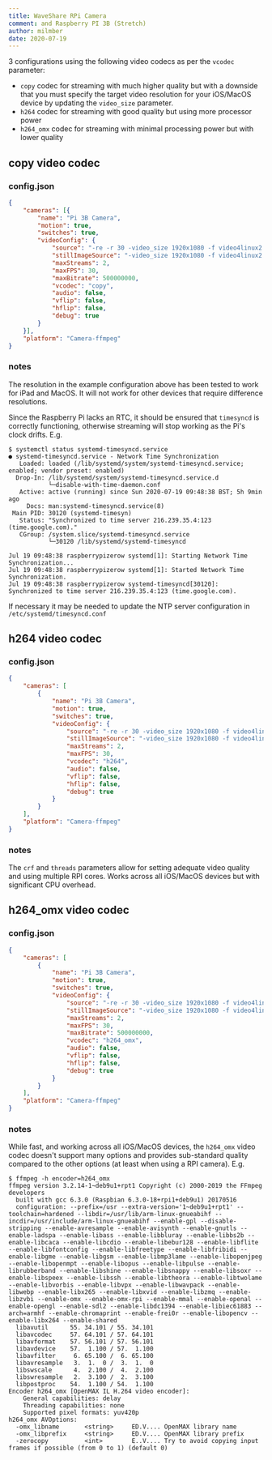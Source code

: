 ```yaml
---
title: WaveShare RPi Camera
comment: and Raspberry PI 3B (Stretch)
author: milmber
date: 2020-07-19
---
```

3 configurations using the following video codecs as per the `vcodec` parameter:
- `copy` codec for streaming with much higher quality but with a downside that you must specify the target video resolution for your iOS/MacOS device by updating the `video_size` parameter. 
- `h264` codec for streaming with good quality but using more processor power
- `h264_omx` codec for streaming with minimal processing power but with lower quality

## copy video codec

### config.json

```json
{
	"cameras": [{
		"name": "Pi 3B Camera",
		"motion": true,
		"switches": true,
		"videoConfig": {
			"source": "-re -r 30 -video_size 1920x1080 -f video4linux2 -input_format h264 -i /dev/video0 -copyts -start_at_zero -timestamps abs",
			"stillImageSource": "-video_size 1920x1080 -f video4linux2 -i /dev/video0 -ss 1.5",
			"maxStreams": 2,
			"maxFPS": 30,
			"maxBitrate": 500000000,
			"vcodec": "copy",
			"audio": false,
			"vflip": false,
			"hflip": false,
			"debug": true
		}
	}],
	"platform": "Camera-ffmpeg"
}
```

### notes

The resolution in the example configuration above has been tested to work for iPad and MacOS. It will not work for other devices that require difference resolutions. 

Since the Raspberry Pi lacks an RTC, it should be ensured that `timesyncd` is correctly functioning, otherwise streaming will stop working as the Pi's clock drifts. E.g.

```
$ systemctl status systemd-timesyncd.service
● systemd-timesyncd.service - Network Time Synchronization
   Loaded: loaded (/lib/systemd/system/systemd-timesyncd.service; enabled; vendor preset: enabled)
  Drop-In: /lib/systemd/system/systemd-timesyncd.service.d
           └─disable-with-time-daemon.conf
   Active: active (running) since Sun 2020-07-19 09:48:38 BST; 5h 9min ago
     Docs: man:systemd-timesyncd.service(8)
 Main PID: 30120 (systemd-timesyn)
   Status: "Synchronized to time server 216.239.35.4:123 (time.google.com)."
   CGroup: /system.slice/systemd-timesyncd.service
           └─30120 /lib/systemd/systemd-timesyncd

Jul 19 09:48:38 raspberrypizerow systemd[1]: Starting Network Time Synchronization...
Jul 19 09:48:38 raspberrypizerow systemd[1]: Started Network Time Synchronization.
Jul 19 09:48:38 raspberrypizerow systemd-timesyncd[30120]: Synchronized to time server 216.239.35.4:123 (time.google.com).
```

If necessary it may be needed to update the NTP server configuration in `/etc/systemd/timesyncd.conf`

## h264 video codec

### config.json 

```json
{
    "cameras": [
        {
            "name": "Pi 3B Camera",
            "motion": true,
            "switches": true,
            "videoConfig": {
                "source": "-re -r 30 -video_size 1920x1080 -f video4linux2 -input_format h264 -i /dev/video0 -crf 18 -threads 3",
                "stillImageSource": "-video_size 1920x1080 -f video4linux2 -i /dev/video0 -ss 1.5",
                "maxStreams": 2,
                "maxFPS": 30,
                "vcodec": "h264",
                "audio": false,
                "vflip": false,
                "hflip": false,
                "debug": true
            }
        }
    ],
    "platform": "Camera-ffmpeg"
}
```

### notes

The `crf` and `threads` parameters allow for setting adequate video quality and using multiple RPI cores. Works across all iOS/MacOS devices but with significant CPU overhead.

## h264_omx video codec

### config.json

```json
{
    "cameras": [
        {
            "name": "Pi 3B Camera",
            "motion": true,
            "switches": true,
            "videoConfig": {
                "source": "-re -r 30 -video_size 1920x1080 -f video4linux2 -input_format h264 -i /dev/video0",
                "stillImageSource": "-video_size 1920x1080 -f video4linux2 -i /dev/video0 -ss 1.5",
                "maxStreams": 2,
                "maxFPS": 30,
                "maxBitrate": 500000000,
                "vcodec": "h264_omx",
                "audio": false,
                "vflip": false,
                "hflip": false,
                "debug": true
            }
        }
    ],
    "platform": "Camera-ffmpeg"
}
```

### notes 

While fast, and working across all iOS/MacOS devices, the `h264_omx` video codec doesn't support many options and provides sub-standard quality compared to the other options (at least when using a RPI camera). E.g.

```
$ ffmpeg -h encoder=h264_omx
ffmpeg version 3.2.14-1~deb9u1+rpt1 Copyright (c) 2000-2019 the FFmpeg developers
  built with gcc 6.3.0 (Raspbian 6.3.0-18+rpi1+deb9u1) 20170516
  configuration: --prefix=/usr --extra-version='1~deb9u1+rpt1' --toolchain=hardened --libdir=/usr/lib/arm-linux-gnueabihf --incdir=/usr/include/arm-linux-gnueabihf --enable-gpl --disable-stripping --enable-avresample --enable-avisynth --enable-gnutls --enable-ladspa --enable-libass --enable-libbluray --enable-libbs2b --enable-libcaca --enable-libcdio --enable-libebur128 --enable-libflite --enable-libfontconfig --enable-libfreetype --enable-libfribidi --enable-libgme --enable-libgsm --enable-libmp3lame --enable-libopenjpeg --enable-libopenmpt --enable-libopus --enable-libpulse --enable-librubberband --enable-libshine --enable-libsnappy --enable-libsoxr --enable-libspeex --enable-libssh --enable-libtheora --enable-libtwolame --enable-libvorbis --enable-libvpx --enable-libwavpack --enable-libwebp --enable-libx265 --enable-libxvid --enable-libzmq --enable-libzvbi --enable-omx --enable-omx-rpi --enable-mmal --enable-openal --enable-opengl --enable-sdl2 --enable-libdc1394 --enable-libiec61883 --arch=armhf --enable-chromaprint --enable-frei0r --enable-libopencv --enable-libx264 --enable-shared
  libavutil      55. 34.101 / 55. 34.101
  libavcodec     57. 64.101 / 57. 64.101
  libavformat    57. 56.101 / 57. 56.101
  libavdevice    57.  1.100 / 57.  1.100
  libavfilter     6. 65.100 /  6. 65.100
  libavresample   3.  1.  0 /  3.  1.  0
  libswscale      4.  2.100 /  4.  2.100
  libswresample   2.  3.100 /  2.  3.100
  libpostproc    54.  1.100 / 54.  1.100
Encoder h264_omx [OpenMAX IL H.264 video encoder]:
    General capabilities: delay 
    Threading capabilities: none
    Supported pixel formats: yuv420p
h264_omx AVOptions:
  -omx_libname       <string>     ED.V.... OpenMAX library name
  -omx_libprefix     <string>     ED.V.... OpenMAX library prefix
  -zerocopy          <int>        E..V.... Try to avoid copying input frames if possible (from 0 to 1) (default 0)
```
